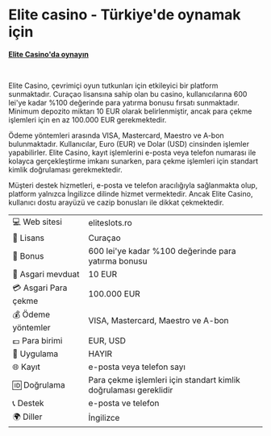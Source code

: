 <h1 dir="ltr"><strong><strong>Elite casino - Türkiye'de oynamak için</strong></strong></h1>

<p dir="ltr"><strong><a href="https://depo.media/fSMBrv/?subId2=trgit" style="text-decoration: none;"><u>Elite Casino&#39;da oynayın</u></a></strong></p>
<p>&nbsp;</p>
Elite Casino, çevrimiçi oyun tutkunları için etkileyici bir platform sunmaktadır. Curaçao lisansına sahip olan bu casino, kullanıcılarına 600 lei'ye kadar %100 değerinde para yatırma bonusu fırsatı sunmaktadır. Minimum depozito miktarı 10 EUR olarak belirlenmiştir, ancak para çekme işlemleri için en az 100.000 EUR gerekmektedir.

Ödeme yöntemleri arasında VISA, Mastercard, Maestro ve A-bon bulunmaktadır. Kullanıcılar, Euro (EUR) ve Dolar (USD) cinsinden işlemler yapabilirler. Elite Casino, kayıt işlemlerini e-posta veya telefon numarası ile kolayca gerçekleştirme imkanı sunarken, para çekme işlemleri için standart kimlik doğrulaması gerekmektedir.

Müşteri destek hizmetleri, e-posta ve telefon aracılığıyla sağlanmakta olup, platform yalnızca İngilizce dilinde hizmet vermektedir. Ancak Elite Casino, kullanıcı dostu arayüzü ve cazip bonusları ile dikkat çekmektedir.

|  |  |
|---|---|
| 💻 Web sitesi | eliteslots.ro |
| 📄 Lisans | Curaçao |
| 🎁 Bonus | 600 lei'ye kadar %100 değerinde para yatırma bonusu |
| 🎰 Asgari mevduat | 10 EUR |
| 💳 Asgari Para çekme | 100.000 EUR |
| 💰 Ödeme yöntemler | VISA, Mastercard, Maestro ve A-bon |
| 💷 Para birimi | EUR, USD |
| 📱 Uygulama | HAYIR |
| 🌐 Kayıt | e-posta veya telefon sayı |
| 🆔 Doğrulama | Para çekme işlemleri için standart kimlik doğrulaması gereklidir |
| 📞 Destek | e-posta ve telefon |
| 🌍 Diller | İngilizce |
